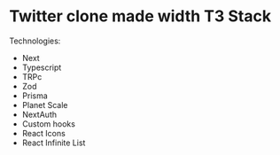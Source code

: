 # Twitter clone made width T3 Stack

Technologies:

- Next
- Typescript
- TRPc
- Zod
- Prisma
- Planet Scale
- NextAuth
- Custom hooks
- React Icons
- React Infinite List
